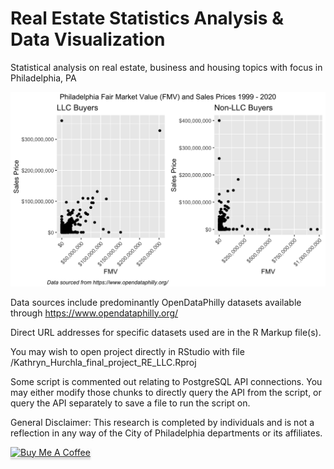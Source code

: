 # Real Estate Statistics Analysis & Data Visualization
Statistical analysis on real estate, business and housing topics with focus in Philadelphia, PA

<img src="Images/ggplot FMV sidebyside Sales Price - Non-LLC Buyers-1.png">

Data sources include predominantly OpenDataPhilly datasets available through https://www.opendataphilly.org/

Direct URL addresses for specific datasets used are in the R Markup file(s).

You may wish to open project directly in RStudio with file /Kathryn_Hurchla_final_project_RE_LLC.Rproj

Some script is commented out relating to PostgreSQL API connections. 
You may either modify those chunks to directly query the API from the script, or query the API separately to save a file to run the script on.

General Disclaimer: This research is completed by individuals and is not a reflection in any way of the City of Philadelphia departments or its affiliates.

<a href="https://www.buymeacoffee.com/earthtokathy" target="_blank"><img src="https://www.buymeacoffee.com/assets/img/custom_images/orange_img.png" alt="Buy Me A Coffee" style="height: 41px !important;width: 174px !important;box-shadow: 0px 3px 2px 0px rgba(190, 190, 190, 0.5) !important;-webkit-box-shadow: 0px 3px 2px 0px rgba(190, 190, 190, 0.5) !important;" ></a>

